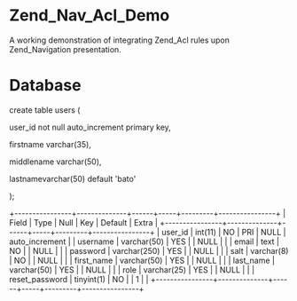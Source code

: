 Zend_Nav_Acl_Demo
=================

A working demonstration of integrating Zend_Acl rules upon Zend_Navigation presentation.

Database
========

create table users (

  user_id not null auto_increment primary key,
  
  firstname varchar(35),
  
  middlename varchar(50),
  
  lastnamevarchar(50) default 'bato'
  
);

+----------------+--------------+------+-----+---------+----------------+
| Field          | Type         | Null | Key | Default | Extra          |
+----------------+--------------+------+-----+---------+----------------+
| user_id        | int(11)      | NO   | PRI | NULL    | auto_increment |
| username       | varchar(50)  | YES  |     | NULL    |                |
| email          | text         | NO   |     | NULL    |                |
| password       | varchar(250) | YES  |     | NULL    |                |
| salt           | varchar(8)   | NO   |     | NULL    |                |
| first_name     | varchar(50)  | YES  |     | NULL    |                |
| last_name      | varchar(50)  | YES  |     | NULL    |                |
| role           | varchar(25)  | YES  |     | NULL    |                |
| reset_password | tinyint(1)   | NO   |     | 1       |                |
+----------------+--------------+------+-----+---------+----------------+